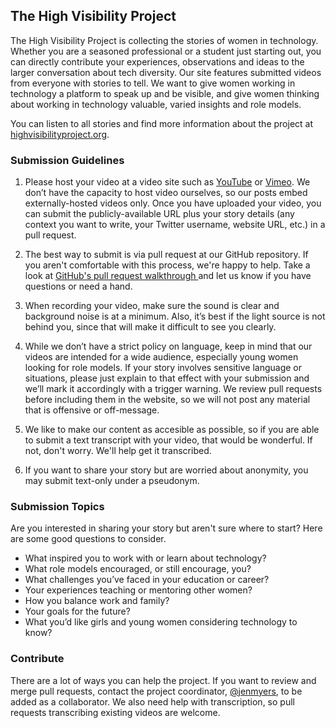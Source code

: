 ## The High Visibility Project

The High Visibility Project is collecting the stories of women in technology. Whether you are a seasoned professional or a student just starting out, you can directly contribute your experiences, observations and ideas to the larger conversation about tech diversity. Our site features submitted videos from everyone with stories to tell. We want to give women working in technology a platform to speak up and be visible, and give women thinking about working in technology valuable, varied insights and role models.

You can listen to all stories and find more information about the project at [highvisibilityproject.org](http://highvisibilityproject.org).

### Submission Guidelines

1. Please host your video at a video site such as [YouTube](http://youtube.com) or [Vimeo](http://vimeo.com). We don’t have the capacity to host video ourselves, so our posts embed externally-hosted videos only. Once you have uploaded your video, you can submit the publicly-available URL plus your story details (any context you want to write, your Twitter username, website URL, etc.) in a pull request.

2. The best way to submit is via pull request at our GitHub repository. If you aren't comfortable with this process, we're happy to help. Take a look at [GitHub's pull request walkthrough ](http://help.github.com/articles/using-pull-requests) and let us know if you have questions or need a hand.

3. When recording your video, make sure the sound is clear and background noise is at a minimum. Also, it’s best if the light source is not behind you, since that will make it difficult to see you clearly.

4. While we don’t have a strict policy on language, keep in mind that our videos are intended for a wide audience, especially young women looking for role models. If your story involves sensitive language or situations, please just explain to that effect with your submission and we’ll mark it accordingly with a trigger warning. We review pull requests before including them in the website, so we will not post any material that is offensive or off-message.

5. We like to make our content as accesible as possible, so if you are able to submit a text transcript with your video, that would be wonderful. If not, don't worry. We'll help get it transcribed.

6. If you want to share your story but are worried about anonymity, you may submit text-only under a pseudonym.

### Submission Topics

Are you interested in sharing your story but aren't sure where to start? Here are some good questions to consider.

- What inspired you to work with or learn about technology?
- What role models encouraged, or still encourage, you?
- What challenges you’ve faced in your education or career?
- Your experiences teaching or mentoring other women?
- How you balance work and family?
- Your goals for the future?
- What you’d like girls and young women considering technology to know?

### Contribute

There are a lot of ways you can help the project. If you want to review and merge pull requests, contact the project coordinator, [@jenmyers](http://github.com/jenmyers), to be added as a collaborator. We also need help with transcription, so pull requests transcribing existing videos are welcome.